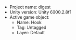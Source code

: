 <!-- UNITY CODE ASSIST INSTRUCTIONS START -->
- Project name: digest
- Unity version: Unity 6000.2.8f1
- Active game object:
  - Name: Hook
  - Tag: Untagged
  - Layer: Default
<!-- UNITY CODE ASSIST INSTRUCTIONS END -->
